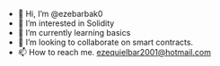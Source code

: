 - 👋 Hi, I’m @ezebarbak0
- 👀 I’m interested in Solidity
- 🌱 I’m currently learning basics
- 💞️ I’m looking to collaborate on smart contracts.
- 📫 How to reach me. ezequielbar2001@hotmail.com 

<!---
ezebarbak0/ezebarbak0 is a ✨ special ✨ repository because its `README.md` (this file) appears on your GitHub profile.
You can click the Preview link to take a look at your changes.
--->
